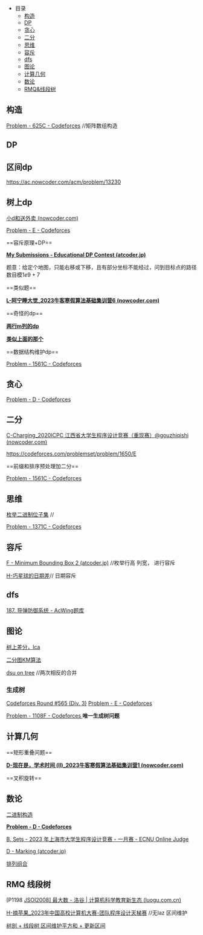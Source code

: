 + 目录
  + [构造](#构造)
  + [DP](#dp)
  + [贪心](#贪心)
  + [二分](#二分)
  + [思维](#思维)
  + [容斥](#容斥)
  + [dfs](#dfs)
  + [图论](#图论)
  + [计算几何](#计算几何)
  + [数论](#数论)
  + [RMQ&线段树](#rmq-线段树)

## 构造

[Problem - 625C - Codeforces](https://codeforces.com/problemset/problem/625/C) //矩阵数组构造





## DP
## 区间dp
https://ac.nowcoder.com/acm/problem/13230

## 树上dp

[小d和送外卖 (nowcoder.com)](https://ac.nowcoder.com/acm/problem/249950)



[Problem - E - Codeforces](https://codeforces.com/contest/1353/problem/E)



==容斥原理+DP==

**[My Submissions - Educational DP Contest (atcoder.jp)](https://atcoder.jp/contests/dp/submissions/me)**

题意：给定个地图，只能右移或下移，且有部分坐标不能经过，问到目标点的路径数目模$1e9+7$

==类似题==

**[L-阿宁睡大觉_2023牛客寒假算法基础集训营6 (nowcoder.com)](https://ac.nowcoder.com/acm/contest/46814/L)**

==奇怪的dp==

**[两行m列的dp](https://codeforces.com/contest/1716/problem/C)**

**[类似上面的那个](https://codeforces.com/contest/1016/problem/C)**

==数据结构维护dp==

[Problem - 1561C - Codeforces](https://codeforces.com/problemset/problem/1561/C)







## 贪心

[Problem - D - Codeforces](https://codeforces.com/contest/1729/problem/D)







## 二分

[C-Charging_2020ICPC 江西省大学生程序设计竞赛（重现赛）@gouzhiqishi (nowcoder.com)](https://ac.nowcoder.com/acm/contest/40676/C)

https://codeforces.com/problemset/problem/1650/E

==前缀和排序预处理加二分==

[Problem - 1561C - Codeforces](https://codeforces.com/problemset/problem/1561/C)







## 思维

[ 枚举二进制位子集](https://ac.nowcoder.com/acm/contest/52244/G) //

[Problem - 1371C - Codeforces](https://codeforces.com/problemset/problem/1371/C)









## 容斥

[F - Minimum Bounding Box 2 (atcoder.jp)](https://atcoder.jp/contests/abc297/tasks/abc297_f) //枚举行高 列宽， 进行容斥

[H-巧星球的日期差](https://ac.nowcoder.com/acm/contest/29357/H)// 日期容斥



## dfs

[187. 导弹防御系统 - AcWing题库](https://www.acwing.com/problem/content/description/189/)







## 图论

[树上差分，lca](https://www.acwing.com/problem/content/356/) 

[二分图KM算法](https://acm.ecnu.edu.cn/contest/605/problem/C/) 

[dsu on tree](https://codeforces.com/contest/1805/problem/E) //两次相反的合并







### 生成树

[Codeforces Round #565 (Div. 3)](https://codeforces.com/contest/1176) [Problem - E - Codeforces](https://codeforces.com/contest/1176/problem/E)

[Problem - 1108F - Codeforces ](https://codeforces.com/problemset/problem/1108/F)**唯一生成树问题**    







## 计算几何

==矩形重叠问题==

**[D-现在是，学术时间 (II)_2023牛客寒假算法基础集训营1 (nowcoder.com)](https://ac.nowcoder.com/acm/contest/46800/D)**

==叉积旋转==







## 数论

[二进制构造](https://codeforces.com/contest/1790/problem/E)

**[Problem - D - Codeforces](https://codeforces.com/contest/76/problem/D)**

[B. Sets - 2023 年上海市大学生程序设计竞赛 - 一月赛 - ECNU Online Judge](https://acm.ecnu.edu.cn/contest/605/problem/B/#report3)

[D - Marking (atcoder.jp)](https://atcoder.jp/contests/abc290/tasks/abc290_d)

[排列组合](https://codeforces.com/contest/1236/problem/B)









## RMQ 线段树

[P1198 [JSOI2008\] 最大数 - 洛谷 | 计算机科学教育新生态 (luogu.com.cn)](https://www.luogu.com.cn/problem/P1198)

[H-摘苹果_2023年中国高校计算机大赛-团队程序设计天梯赛](https://ac.nowcoder.com/acm/contest/52244/H) //无laz 区间维护

[树剖 + 线段树 区间维护平方和 + 更新区间](https://ac.nowcoder.com/acm/contest/54484/M)

